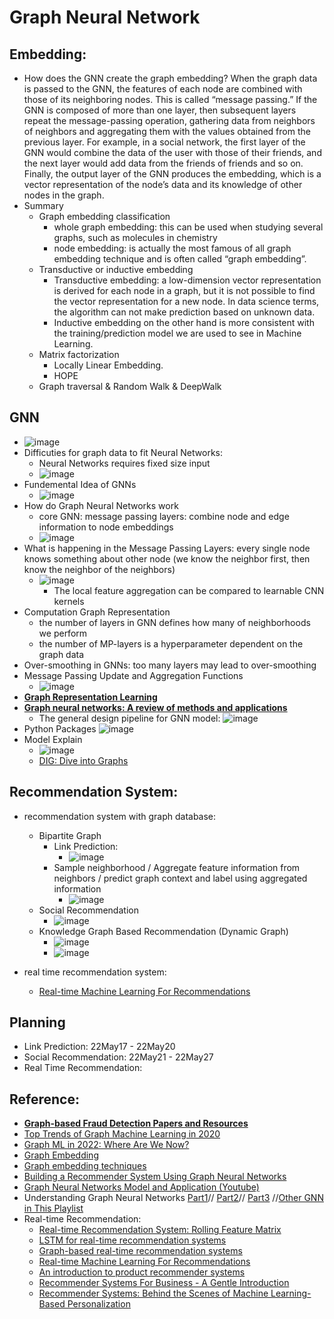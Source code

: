 # Graph Neural Network

## Embedding:
* How does the GNN create the graph embedding? When the graph data is passed to the GNN, the features of each node are combined with those of its neighboring nodes. This is called “message passing.” If the GNN is composed of more than one layer, then subsequent layers repeat the message-passing operation, gathering data from neighbors of neighbors and aggregating them with the values obtained from the previous layer. For example, in a social network, the first layer of the GNN would combine the data of the user with those of their friends, and the next layer would add data from the friends of friends and so on. Finally, the output layer of the GNN produces the embedding, which is a vector representation of the node’s data and its knowledge of other nodes in the graph.
* Summary
  * Graph embedding classification 
    * whole graph embedding: this can be used when studying several graphs, such as molecules in chemistry
    * node embedding: is actually the most famous of all graph embedding technique and is often called “graph embedding”.
  * Transductive or inductive embedding
    * Transductive embedding: a low-dimension vector representation is derived for each node in a graph, but it is not possible to find the vector representation for a new node. In data science terms, the algorithm can not make prediction based on unknown data.
    * Inductive embedding on the other hand is more consistent with the training/prediction model we are used to see in Machine Learning. 
  * Matrix factorization
    * Locally Linear Embedding.
    * HOPE
  * Graph traversal & Random Walk & DeepWalk

## GNN
* ![image](https://user-images.githubusercontent.com/16402963/166850171-a7a2d4ce-e7bf-417d-aff9-c0b1aea4e5b4.png)
* Difficuties for graph data to fit Neural Networks:
  * Neural Networks requires fixed size input
  * ![image](https://user-images.githubusercontent.com/16402963/166850373-9b493e43-838b-4d32-84a4-25530fcbdd4c.png)
* Fundemental Idea of GNNs
  * ![image](https://user-images.githubusercontent.com/16402963/166850505-977c1031-a396-4e57-a89d-3291a9a578f3.png)
* How do Graph Neural Networks work
  * core GNN: message passing layers: combine node and edge information to node embeddings
  * ![image](https://user-images.githubusercontent.com/16402963/166850596-f97945a2-1640-4817-b2fc-7592d4ec89ec.png)
* What is happening in the Message Passing Layers: every single node knows something about other node (we know the neighbor first, then know the neighbor of the neighbors)
  * ![image](https://user-images.githubusercontent.com/16402963/166851058-3570b1b3-891c-4cda-a977-ba7d319398d1.png)
    * The local feature aggregation can be compared to learnable CNN kernels
* Computation Graph Representation
  * the number of layers in GNN defines how many of neighborhoods we perform
  * the number of MP-layers is a hyperparameter dependent on the graph data
* Over-smoothing in GNNs: too many layers may lead to over-smoothing
* Message Passing Update and Aggregation Functions
  * ![image](https://user-images.githubusercontent.com/16402963/166851558-ab040c68-3813-4a5e-b852-c54b97d1f668.png)
* **[Graph Representation Learning](https://www.cs.mcgill.ca/~wlh/grl_book/files/GRL_Book.pdf)**
* **[Graph neural networks: A review of methods and applications](https://arxiv.org/ftp/arxiv/papers/1812/1812.08434.pdf)**
  * The general design pipeline for GNN model:
    ![image](https://user-images.githubusercontent.com/16402963/166852662-f6884552-10ac-4d89-9787-c46055eac3bc.png)
* Python Packages
  ![image](https://user-images.githubusercontent.com/16402963/167731048-f52d8c6c-9aec-4fb8-97e8-b090f891b813.png)
* Model Explain
  * ![image](https://user-images.githubusercontent.com/16402963/167732936-1ff0816e-fcef-4894-acbb-7401d9d802cf.png)
  * [DIG: Dive into Graphs](https://diveintographs.readthedocs.io/en/latest/)


## Recommendation System:
* recommendation system with graph database: 
  * Bipartite Graph 
    * Link Prediction: 
      * ![image](https://user-images.githubusercontent.com/16402963/168924052-3f368e2d-7bbc-40ea-b91d-afe9569b4977.png)
    * Sample neighborhood / Aggregate feature information from neighbors / predict graph context and label using aggregated information
      * ![image](https://user-images.githubusercontent.com/16402963/168924422-fe142f78-fe87-418b-8aff-23aff1cef191.png)
  * Social Recommendation 
    * ![image](https://user-images.githubusercontent.com/16402963/168924535-b1cb049a-4f54-4b24-92fc-94d2f59df2f6.png)
  * Knowledge Graph Based Recommendation (Dynamic Graph)
    * ![image](https://user-images.githubusercontent.com/16402963/168924608-d9271639-2eaf-4c39-90cc-10cfa9c3146a.png)
    * ![image](https://user-images.githubusercontent.com/16402963/168924647-031734a2-cde7-41f1-89ca-f31e68db68d5.png)
   
* real time recommendation system: 
  * [Real-time Machine Learning For Recommendations](https://eugeneyan.com/writing/real-time-recommendations/) 

## Planning
* Link Prediction: 22May17 - 22May20
* Social Recommendation: 22May21 - 22May27
* Real Time Recommendation: 

## Reference:
* **[Graph-based Fraud Detection Papers and Resources](https://github.com/safe-graph/graph-fraud-detection-papers)**
* [Top Trends of Graph Machine Learning in 2020](https://towardsdatascience.com/top-trends-of-graph-machine-learning-in-2020-1194175351a3)
* [Graph ML in 2022: Where Are We Now?](https://towardsdatascience.com/graph-ml-in-2022-where-are-we-now-f7f8242599e0) 
* [Graph Embedding](https://dmccreary.medium.com/understanding-graph-embeddings-79342921a97f) 
* [Graph embedding techniques](https://medium.com/@st3llasia/graph-embedding-techniques-7d5386c88c5)
* [Building a Recommender System Using Graph Neural Networks](https://medium.com/decathlontechnology/building-a-recommender-system-using-graph-neural-networks-2ee5fc4e706d)
* [Graph Neural Networks Model and Application (Youtube)](https://www.youtube.com/watch?v=zCEYiCxrL_0)
* Understanding Graph Neural Networks [Part1](https://www.youtube.com/watch?v=fOctJB4kVlM)// [Part2](https://www.youtube.com/watch?v=ABCGCf8cJOE&list=PLV8yxwGOxvvoNkzPfCx2i8an--Tkt7O8Z&index=2)// [Part3](https://www.youtube.com/watch?v=0YLZXjMHA-8&list=PLV8yxwGOxvvoNkzPfCx2i8an--Tkt7O8Z&index=3) //[Other GNN in This Playlist](https://www.youtube.com/playlist?list=PLV8yxwGOxvvoNkzPfCx2i8an--Tkt7O8Z)
* Real-time Recommendation:
   * [Real-time Recommendation System: Rolling Feature Matrix](https://towardsdatascience.com/real-time-recommendation-system-rolling-feature-matrix-f5ca701439df)
   * [LSTM for real-time recommendation systems](https://bond-kirill-alexandrovich.medium.com/lstm-for-real-time-recommendation-systems-f5191d564be5)
   * [Graph-based real-time recommendation systems](https://medium.com/quantyca/graph-based-real-time-recommendation-systems-8a6b3909b603)
   * [Real-time Machine Learning For Recommendations](https://eugeneyan.com/writing/real-time-recommendations/)
   * [An introduction to product recommender systems](https://www.dynamicyield.com/lesson/introduction-to-product-recommender-systems/)
   * [Recommender Systems For Business - A Gentle Introduction](https://www.width.ai/post/recommender-systems-recommendation-systems)
   * [Recommender Systems: Behind the Scenes of Machine Learning-Based Personalization](https://www.altexsoft.com/blog/recommender-system-personalization/)
